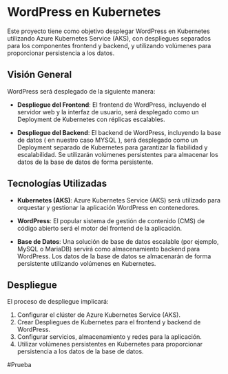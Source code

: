 # WordPress en Kubernetes

Este proyecto tiene como objetivo desplegar WordPress en Kubernetes utilizando Azure Kubernetes Service (AKS), con despliegues separados para los componentes frontend y backend, y utilizando volúmenes para proporcionar persistencia a los datos.

## Visión General

WordPress será desplegado de la siguiente manera:

- **Despliegue del Frontend**:
  El frontend de WordPress, incluyendo el servidor web y la interfaz de usuario, será desplegado como un Deployment de Kubernetes con réplicas escalables.

- **Despliegue del Backend**:
  El backend de WordPress, incluyendo la base de datos ( en nuestro caso MYSQL ), será desplegado como un Deployment separado de Kubernetes para garantizar la fiabilidad y escalabilidad. Se utilizarán volúmenes persistentes para almacenar los datos de la base de datos de forma persistente.

## Tecnologías Utilizadas

- **Kubernetes (AKS)**:
  Azure Kubernetes Service (AKS) será utilizado para orquestar y gestionar la aplicación WordPress en contenedores.

- **WordPress**:
  El popular sistema de gestión de contenido (CMS) de código abierto será el motor del frontend de la aplicación.

- **Base de Datos**:
  Una solución de base de datos escalable (por ejemplo, MySQL o MariaDB) servirá como almacenamiento backend para WordPress. Los datos de la base de datos se almacenarán de forma persistente utilizando volúmenes en Kubernetes.

## Despliegue

El proceso de despliegue implicará:

1. Configurar el clúster de Azure Kubernetes Service (AKS).
2. Crear Despliegues de Kubernetes para el frontend y backend de WordPress.
3. Configurar servicios, almacenamiento y redes para la aplicación.
4. Utilizar volúmenes persistentes en Kubernetes para proporcionar persistencia a los datos de la base de datos.


#Prueba 

